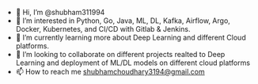 - 👋 Hi, I’m @shubham311994
- 👀 I’m interested in Python, Go, Java, ML, DL, Kafka, Airflow, Argo, Docker, Kubernetes, and CI/CD with Gitlab & Jenkins.
- 🌱 I’m currently learning more about Deep Learning and different Cloud platforms.
- 💞️ I’m looking to collaborate on different projects realted to Deep Learning and deployment of ML/DL models on different cloud platforms
- 📫 How to reach me shubhamchoudhary3194@gmail.com

<!---
shubham311994/shubham311994 is a ✨ special ✨ repository because its `README.md` (this file) appears on your GitHub profile.
You can click the Preview link to take a look at your changes.
--->
